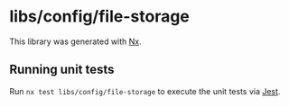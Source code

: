# libs/config/file-storage

This library was generated with [Nx](https://nx.dev).

## Running unit tests

Run `nx test libs/config/file-storage` to execute the unit tests via [Jest](https://jestjs.io).
